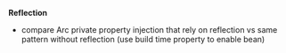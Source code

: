 **Reflection**

- compare Arc private property injection that rely on reflection vs same pattern without reflection (use build time property to enable bean)